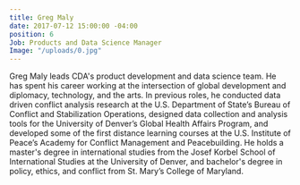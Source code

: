 ```yaml
---
title: Greg Maly
date: 2017-07-12 15:00:00 -04:00
position: 6
Job: Products and Data Science Manager
Image: "/uploads/0.jpg"
---
```


Greg Maly leads CDA's product development and data science team. He has spent his career working at the intersection of global development and diplomacy, technology, and the arts. In previous roles, he conducted data driven conflict analysis research at the U.S. Department of State’s Bureau of Conflict and Stabilization Operations, designed data collection and analysis tools for the University of Denver’s Global Health Affairs Program, and developed some of the first distance learning courses at the U.S. Institute of Peace’s Academy for Conflict Management and Peacebuilding. He holds a master's degree in international studies from the Josef Korbel School of International Studies at the University of Denver, and bachelor's degree in policy, ethics, and conflict from St. Mary’s College of Maryland.
